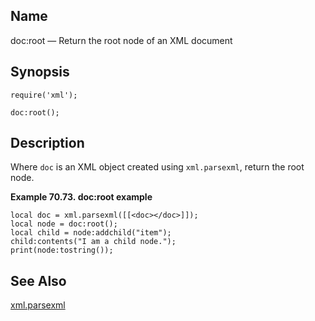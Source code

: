 <a name="lua.ref.xml.doc_root"></a>
## Name

doc:root — Return the root node of an XML document

<a name="idp19340880"></a>
## Synopsis

`require('xml');`

`doc:root();`

<a name="idp19343840"></a>
## Description

Where `doc` is an XML object created using `xml.parsexml`, return the root node.

<a name="lua.ref.xml.doc_root.example"></a>

**Example 70.73. doc:root example**

```
local doc = xml.parsexml([[<doc></doc>]]);
local node = doc:root();
local child = node:addchild("item");
child:contents("I am a child node.");
print(node:tostring());
```

<a name="idp19348848"></a>
## See Also

[xml.parsexml](lua.ref.xml.parsexml "xml.parsexml")
